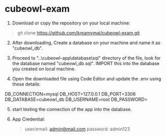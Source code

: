 # cubeowl-exam

1. Download or copy the repository on your local machine:
> git clone https://github.com/kreamymaj/cubeowl-exam.git 

2. After downloading, Create a database on your machine and name it as "cubeowl_db".
   
3. Proceed to "..\cubeowl-app\database\sql" directory of the file, look for the database named "cubeowl_db.sql".
   IMPORT this into the database you created on local machine.
  
4. Open the downloaded file using Code Editor and update the .env using these details:
   
DB_CONNECTION=mysql
DB_HOST=127.0.0.1
DB_PORT=3306
DB_DATABASE=cubeowl_db
DB_USERNAME=root
DB_PASSWORD=

5. start testing the connection of the app into the database.
   
6.  App Credential:
    > user/email: admin@mail.com
    > password: admin123
